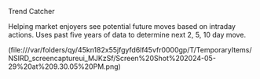 Trend Catcher

Helping market enjoyers see potential future moves based on intraday actions. Uses past five years of data to determine next 2, 5, 10 day move.

(file:///var/folders/qy/45kn182x55jfgyfd6lf45vfr0000gp/T/TemporaryItems/NSIRD_screencaptureui_MJKzSf/Screen%20Shot%202024-05-29%20at%209.30.05%20PM.png)
